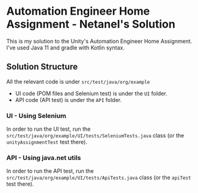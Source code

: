 
# Automation Engineer Home Assignment - Netanel's Solution

This is my solution to the Unity's Automation Engineer Home Assignment.
I've used Java 11 and gradle with Kotlin syntax.

## Solution Structure
All the relevant code is under `src/test/java/org/example`
* UI code (POM files and Selenium test) is under the `UI` folder.
* API code (API test) is under the `API` folder.

### UI - Using Selenium
In order to run the UI test, run the `src/test/java/org/example/UI/tests/SeleniumTests.java` class (or the `unityAssignmentTest` test there).

### API - Using java.net utils
In order to run the API test, run the `src/test/java/org/example/UI/tests/ApiTests.java` class (or the `apiTest` test there).
